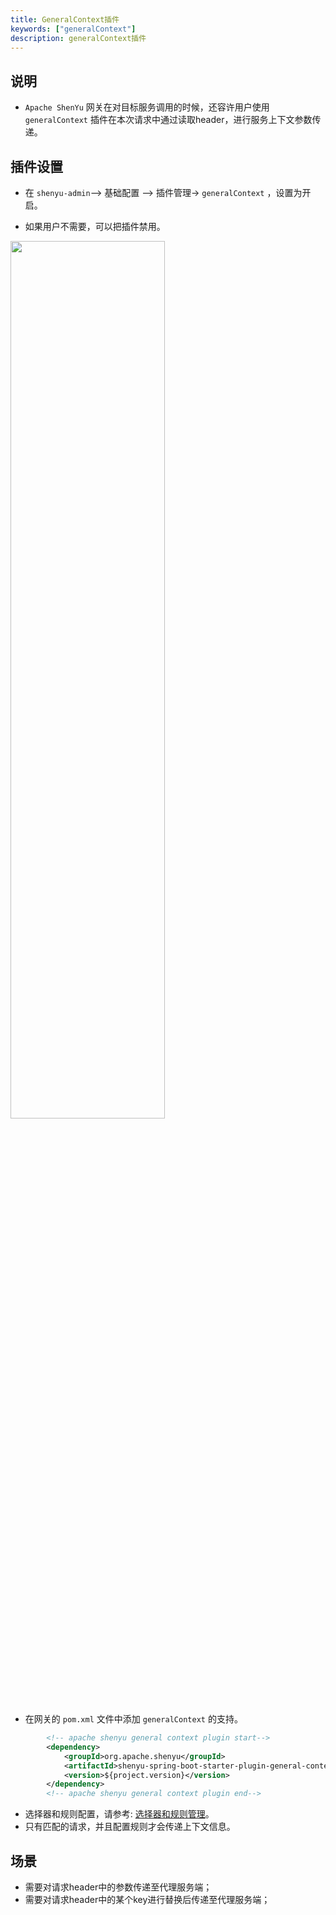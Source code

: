 ```yaml
---
title: GeneralContext插件
keywords: ["generalContext"]
description: generalContext插件
---
```


## 说明

* `Apache ShenYu` 网关在对目标服务调用的时候，还容许用户使用 `generalContext` 插件在本次请求中通过读取header，进行服务上下文参数传递。

## 插件设置

* 在 `shenyu-admin`--> 基础配置 --> 插件管理-> `generalContext` ，设置为开启。

* 如果用户不需要，可以把插件禁用。


<img src="/img/shenyu/plugin/general-context/general-context-open-zh.png" width="70%" height="60%" />


* 在网关的 `pom.xml` 文件中添加 `generalContext` 的支持。


```xml
        <!-- apache shenyu general context plugin start-->
        <dependency>
            <groupId>org.apache.shenyu</groupId>
            <artifactId>shenyu-spring-boot-starter-plugin-general-context</artifactId>
            <version>${project.version}</version>
        </dependency>
        <!-- apache shenyu general context plugin end-->
```

* 选择器和规则配置，请参考: [选择器和规则管理](../../user-guide/admin-usage/selector-and-rule)。
* 只有匹配的请求，并且配置规则才会传递上下文信息。

## 场景

* 需要对请求header中的参数传递至代理服务端；
* 需要对请求header中的某个key进行替换后传递至代理服务端；